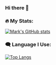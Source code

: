 ### Hi there 👋

<!--
**asir2004/asir2004** is a ✨ _special_ ✨ repository because its `README.md` (this file) appears on your GitHub profile.

Here are some ideas to get you started:

- 🔭 I’m currently working on ...
- 🌱 I’m currently learning ...
- 👯 I’m looking to collaborate on ...
- 🤔 I’m looking for help with ...
- 💬 Ask me about ...
- 📫 How to reach me: ...
- 😄 Pronouns: ...
- ⚡ Fun fact: ...
-->

### 🔥 My Stats:

[![Mark's GitHub stats](https://github-readme-stats.vercel.app/api?username=asir2004&show_icons=true)](https://github.com/anuraghazra/github-readme-stats)

### 🗨️ Language I Use:

[![Top Langs](https://github-readme-stats.vercel.app/api/top-langs/?username=asir2004)](https://github.com/anuraghazra/github-readme-stats)
